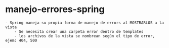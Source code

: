 # manejo-errores-spring

	- Spring maneja su propia forma de manejo de errors al MOSTRARLOS a la vista
		- Se necesita crear una carpeta error dentro de templates
		- los archivos de la vista se nombrean según el tipo de error, ejem: 404, 500